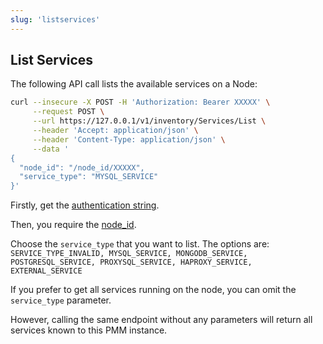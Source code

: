 ```yaml
---
slug: 'listservices'
---
```


## List Services

The following API call lists the available services on a Node:

```bash
curl --insecure -X POST -H 'Authorization: Bearer XXXXX' \
     --request POST \
     --url https://127.0.0.1/v1/inventory/Services/List \
     --header 'Accept: application/json' \
     --header 'Content-Type: application/json' \
     --data '
{
  "node_id": "/node_id/XXXXX",
  "service_type": "MYSQL_SERVICE"
}'
```

Firstly, get the [authentication string](ref:authentication).

Then, you require the [node_id](ref:listnodes).

Choose the `service_type` that you want to list. The options are:
`SERVICE_TYPE_INVALID, MYSQL_SERVICE, MONGODB_SERVICE, POSTGRESQL_SERVICE, PROXYSQL_SERVICE, HAPROXY_SERVICE, EXTERNAL_SERVICE`

If you prefer to get all services running on the node, you can omit the `service_type` parameter.

However, calling the same endpoint without any parameters will return all services known to this PMM instance.

